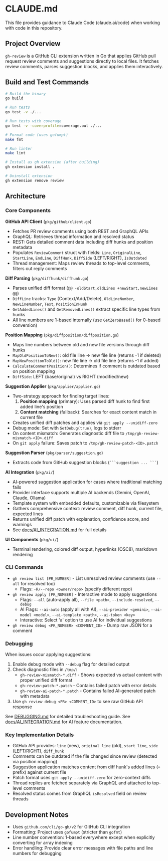 # CLAUDE.md

This file provides guidance to Claude Code (claude.ai/code) when working with code in this repository.

## Project Overview

`gh-review` is a GitHub CLI extension written in Go that applies GitHub pull request review comments and suggestions directly to local files. It fetches review comments, parses suggestion blocks, and applies them interactively.

## Build and Test Commands

```bash
# Build the binary
go build

# Run tests
go test -v ./...

# Run tests with coverage
go test -v -coverprofile=coverage.out ./...

# Format code (uses gofumpt)
make fmt

# Run linter
make lint

# Install as gh extension (after building)
gh extension install .

# Uninstall extension
gh extension remove review
```

## Architecture

### Core Components

**GitHub API Client** (`pkg/github/client.go`)
- Fetches PR review comments using both REST and GraphQL APIs
- GraphQL: Retrieves thread information and resolved status
- REST: Gets detailed comment data including diff hunks and position metadata
- Populates `ReviewComment` struct with fields: `Line`, `OriginalLine`, `StartLine`, `EndLine`, `DiffHunk`, `DiffSide` (LEFT/RIGHT), `IsOutdated`
- Thread management: Maps review threads to top-level comments, filters out reply comments

**Diff Parsing** (`pkg/diffhunk/diffhunk.go`)
- Parses unified diff format (`@@ -oldStart,oldLines +newStart,newLines @@`)
- `DiffLine` tracks: `Type` (Context/Add/Delete), `OldLineNumber`, `NewLineNumber`, `Text`, `PositionInHunk`
- `GetAddedLines()` and `GetRemovedLines()` extract specific line types from hunks
- All line numbers are 1-based internally (use `GetZeroBased()` for 0-based conversion)

**Position Mapping** (`pkg/diffposition/diffposition.go`)
- Maps line numbers between old and new file versions through diff hunks
- `MapOldPositionToNew()`: old file line → new file line (returns -1 if deleted)
- `MapNewPositionToOld()`: new file line → old file line (returns -1 if added)
- `CalculateCommentPosition()`: Determines if comment is outdated based on position mapping
- `DiffSide`: LEFT (base/original) vs RIGHT (modified/new)

**Suggestion Applier** (`pkg/applier/applier.go`)
- Two-strategy approach for finding target lines:
  1. **Position mapping** (primary): Uses parsed diff hunk to find first added line's position
  2. **Content matching** (fallback): Searches for exact content match in current file
- Creates unified diff patches and applies via `git apply --unidiff-zero`
- Debug mode: Set with `SetDebug(true)`, logs to stderr
- On content mismatch: Generates diagnostic diff file to `/tmp/gh-review-mismatch-<ID>.diff`
- On `git apply` failure: Saves patch to `/tmp/gh-review-patch-<ID>.patch`

**Suggestion Parser** (`pkg/parser/suggestion.go`)
- Extracts code from GitHub suggestion blocks (` ```suggestion ... ``` `)

**AI Integration** (`pkg/ai/`)
- AI-powered suggestion application for cases where traditional matching fails
- Provider interface supports multiple AI backends (Gemini, OpenAI, Claude, Ollama)
- Template system with embedded defaults, customizable via filesystem
- Gathers comprehensive context: review comment, diff hunk, current file, expected lines
- Returns unified diff patch with explanation, confidence score, and warnings
- See [docs/AI_INTEGRATION.md](docs/AI_INTEGRATION.md) for full details

**UI Components** (`pkg/ui/`)
- Terminal rendering, colored diff output, hyperlinks (OSC8), markdown rendering

### CLI Commands

- `gh review list [PR_NUMBER]` - List unresolved review comments (use `--all` for resolved too)
  - Flags: `-R/--repo <owner/repo>` (specify different repo)
- `gh review apply [PR_NUMBER]` - Interactive mode to apply suggestions
  - Flags: `--all` (auto-apply all), `--file <path>`, `--include-resolved`, `--debug`
  - AI Flags: `--ai-auto` (apply all with AI), `--ai-provider <gemini>`, `--ai-model <model>`, `--ai-template <path>`, `--ai-token <key>`
  - Interactive: Select 'a' option to use AI for individual suggestions
- `gh review debug <PR_NUMBER> <COMMENT_ID>` - Dump raw JSON for a comment

### Debugging

When issues occur applying suggestions:

1. Enable debug mode with `--debug` flag for detailed output
2. Check diagnostic files in `/tmp/`:
   - `gh-review-mismatch-*.diff` - Shows expected vs actual content with proper unified diff format
   - `gh-review-patch-*.patch` - Contains failed patch with error details
   - `gh-review-ai-patch-*.patch` - Contains failed AI-generated patch with metadata
3. Use `gh review debug <PR> <COMMENT_ID>` to see raw GitHub API response

See [DEBUGGING.md](DEBUGGING.md) for detailed troubleshooting guide.
See [docs/AI_INTEGRATION.md](docs/AI_INTEGRATION.md) for AI feature documentation.

### Key Implementation Details

- GitHub API provides: `line` (new), `original_line` (old), `start_line`, `side` (LEFT/RIGHT), `diff_hunk`
- Comments can be outdated if the file changed since review (detected via position mapping)
- Suggestion application matches content from diff hunk's added lines (`+` prefix) against current file
- Patch format uses `git apply --unidiff-zero` for zero-context diffs
- Thread replies are fetched separately via GraphQL and attached to top-level comments
- Resolved status comes from GraphQL `isResolved` field on review threads

## Development Notes

- Uses `github.com/cli/go-gh/v2` for GitHub CLI integration
- Formatting: Project uses `gofumpt` (stricter than `gofmt`)
- Line number convention: 1-based everywhere except when explicitly converting for array indexing
- Error handling: Provide clear error messages with file paths and line numbers for debugging
